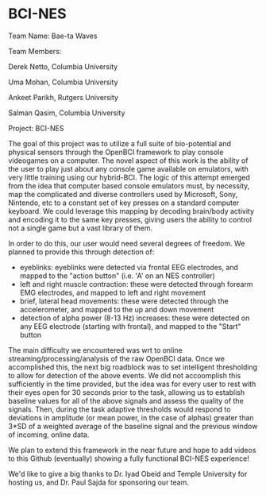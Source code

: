 # BCI-NES

Team Name: Bae-ta Waves

Team Members: 

Derek Netto, Columbia University 


Uma Mohan, Columbia University 


Ankeet Parikh, Rutgers University 


Salman Qasim, Columbia University 

Project: BCI-NES 

The goal of this project was to utilize a full suite of bio-potential and physical sensors through the OpenBCI framework to play console videogames on a computer. The novel aspect of this work is the ability of the user to play just about any console game available on emulators, with very little training using our hybrid-BCI. The logic of this attempt emerged from the idea that computer based console emulators must, by necessity, map the complicated and diverse controllers used by Microsoft, Sony, Nintendo, etc to a constant set of key presses on a standard computer keyboard. We could leverage this mapping by decoding brain/body activity and encoding it to the same key presses, giving users the ability to control not a single game but a vast library of them. 

In order to do this, our user would need several degrees of freedom. We planned to provide this through detection of: 
- eyeblinks: eyeblinks were detected via frontal EEG electrodes, and mapped to the "action button" (i.e. 'A' on an NES controller) 
- left and right muscle contraction: these were detected through forearm EMG electrodes, and mapped to left and right movement
- brief, lateral head movements: these were detected through the accelerometer, and mapped to the up and down movement
- detection of alpha power (8-13 Hz) increases: these were detected on any EEG electrode (starting with frontal), and mapped to the "Start" button  

The main difficulty we encountered was wrt to online streaming/processing/analysis of the raw OpenBCI data. Once we accomplished this, the next big roadblock was to set intelligent thresholding to allow for detection of the above events. We did not accoomplish this sufficiently in the time provided, but the idea was for every user to rest with their eyes open for 30 seconds prior to the task, allowing us to establish baseline values for all of the above signals and assess the quality of the signals. Then, during the task adaptive thresholds would respond to deviations in amplitude (or mean power, in the case of alphas) greater than 3*SD of a weighted average of the baseline signal and the previous window of incoming, online data.

We plan to extend this framework in the near future and hope to add videos to this Github (eventually) showing a fully functional BCI-NES experience! 

We'd like to give a big thanks to Dr. Iyad Obeid and Temple University for hosting us, and Dr. Paul Sajda for sponsoring our team.
